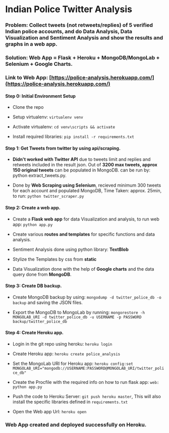 # Indian Police Twitter Analysis

### Problem: Collect tweets (not retweets/replies) of 5 verified Indian police accounts, and do Data Analysis, Data Visualization and Sentiment Analysis and show the results and graphs in a web app.

### Solution: Web App = Flask + Heroku + MongoDB/MongoLab + Selenium + Google Charts.

### Link to Web App: [https://police-analysis.herokuapp.com/](https://police-analysis.herokuapp.com/)

#### Step 0: Initial Environment Setup

- Clone the repo

- Setup virtualenv: `virtualenv venv`

- Activate virtualenv: `cd venv\scripts && activate`

- Install required libraries: `pip install -r requirements.txt`

#### Step 1: Get Tweets from twitter by using api/scraping.

- **Didn't worked with Twitter API** due to tweets limit and replies and retweets included in the result json. Out of **3200 max tweets, approx 150 original tweets** can be populated in MongoDB. can be run by: python extract_tweets.py.

- Done by **Web Scraping using Selenium**, recieved minimum 300 tweets for each account and populated MongoDB, Time Taken: approx. 25min, to run: `python twitter_scraper.py`

#### Step 2: Create a web app.

- Create a **Flask web app** for data Visualization and analysis, to run web app: `python app.py`

- Create various **routes and templates** for specific functions and data analysis.

- Sentiment Analysis done using python library: **TextBlob**

- Stylize the Templates by css from **static**

- Data Visualization done with the help of **Google charts** and the data query done from **MongoDB**.

#### Step 3: Create DB backup.

- Create MongoDB backup by using: `mongodump -d twitter_police_db -o backup` and saving the JSON files.

- Export the MongoDB to MongoLab by running: `mongorestore -h MONGOLAB_URI -d twitter_police_db -u USERNAME -p PASSWORD backup/twitter_police_db`

#### Step 4: Create Heroku app.

- Login in the git repo using heroku: `heroku login`

- Create Heroku app: `heroku create police_analysis`

- Set the MongoLab URI for Heroku app: `heroku config:set MONGOLAB_URI="mongodb://USERNAME:PASSWORD@MONGOLAB_URI/twitter_police_db"`

- Create the Procfile with the required info on how to run flask app: `web: python app.py`

- Push the code to Heroku Server: `git push heroku master`, This will also install the specific libraries defined in `requirements.txt`

- Open the Web app Url: `heroku open`

### Web App created and deployed successfully on Heroku.
